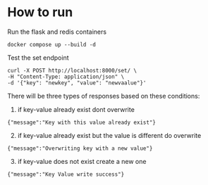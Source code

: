 # How to run

Run the flask and redis containers
```
docker compose up --build -d
```

Test the set endpoint
```
curl -X POST http://localhost:8000/set/ \
-H "Content-Type: application/json" \
-d '{"key": "newkey", "value": "newvaalue"}'
```

There will be three types of responses based on these conditions:
1. if key-value already exist dont overwrite
```
{"message":"Key with this value already exist"}
```
2. if key-value already exist but the value is different do overwrite
```
{"message":"Overwriting key with a new value"}
```
3. if key-value does not exist create a new one
```
{"message":"Key Value write success"}
```
